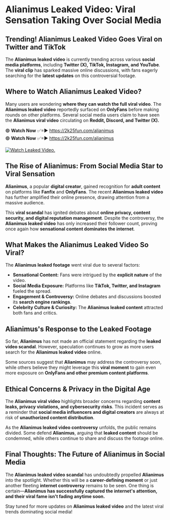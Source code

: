 # Alianimus Leaked Video: Viral Sensation Taking Over Social Media

## **Trending! Alianimus Leaked Video Goes Viral on Twitter and TikTok**
The **Alianimus leaked video** is currently trending across various **social media platforms**, including **Twitter (X), TikTok, Instagram, and YouTube**. The **viral clip** has sparked massive online discussions, with fans eagerly searching for the **latest updates** on this controversial footage.

## **Where to Watch Alianimus Leaked Video?**
Many users are wondering **where they can watch the full viral video**. The **Alianimus leaked video** reportedly surfaced on **OnlyFans** before making rounds on other platforms. Several social media users claim to have seen the **Alianimus viral video** circulating on **Reddit, Discord, and Twitter (X).**

🟢 **Watch Now** ✅=► https://2k25fun.com/alianimus  
🟢 **Watch Now** ✅=► https://2k25fun.com/alianimus  

[![Watch Leaked Video.](https://miro.medium.com/v2/resize:fit:828/format:webp/1*cilzJN44JGOrTw9NJCrNHA.gif "Watch Leaked Video")](https://2k25fun.com/alianimus)

## **The Rise of Alianimus: From Social Media Star to Viral Sensation**
**Alianimus**, a popular **digital creator**, gained recognition for **adult content** on platforms like **Fanfix** and **OnlyFans**. The recent **Alianimus leaked video** has further amplified their online presence, drawing attention from a massive audience.

This **viral scandal** has ignited debates about **online privacy, content security, and digital reputation management**. Despite the controversy, the **Alianimus leaked video** has only increased their follower count, proving once again how **sensational content dominates the internet**.

## **What Makes the Alianimus Leaked Video So Viral?**
The **Alianimus leaked footage** went viral due to several factors:
- **Sensational Content:** Fans were intrigued by the **explicit nature** of the video.
- **Social Media Exposure:** Platforms like **TikTok, Twitter, and Instagram** fueled the spread.
- **Engagement & Controversy:** Online debates and discussions boosted its **search engine rankings**.
- **Celebrity Culture & Curiosity:** The **Alianimus leaked content** attracted both fans and critics.

## **Alianimus's Response to the Leaked Footage**
So far, **Alianimus** has not made an official statement regarding the **leaked video scandal**. However, speculation continues to grow as more users search for the **Alianimus leaked video** online.

Some sources suggest that **Alianimus** may address the controversy soon, while others believe they might leverage this **viral moment** to gain even more exposure on **OnlyFans and other premium content platforms**.

## **Ethical Concerns & Privacy in the Digital Age**
The **Alianimus viral video** highlights broader concerns regarding **content leaks, privacy violations, and cybersecurity risks**. This incident serves as a reminder that **social media influencers and digital creators** are always at risk of **unauthorized content distribution**.

As the **Alianimus leaked video controversy** unfolds, the public remains divided. Some defend **Alianimus**, arguing that **leaked content** should be condemned, while others continue to share and discuss the footage online.

## **Final Thoughts: The Future of Alianimus in Social Media**
The **Alianimus leaked video scandal** has undoubtedly propelled **Alianimus** into the spotlight. Whether this will be a **career-defining moment** or just another fleeting **internet controversy** remains to be seen. One thing is certain—**Alianimus has successfully captured the internet's attention, and their viral fame isn't fading anytime soon.**

Stay tuned for more updates on **Alianimus leaked video** and the latest viral trends dominating social media!